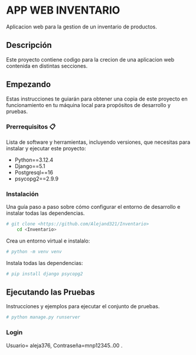 # APP WEB INVENTARIO

Aplicacion web para la gestion de un inventario de productos.

## Descripción

Este proyecto contiene codigo para la crecion de una aplicacion web contenida en distintas secciones.


## Empezando 

Estas instrucciones te guiarán para obtener una copia de este proyecto en funcionamiento en tu máquina local para propósitos de desarrollo y pruebas.

### Prerrequisitos 📋

Lista de software y herramientas, incluyendo versiones, que necesitas para instalar y ejecutar este proyecto:

- Python==3.12.4
- Django==5.1
- Postgresql==16
- psycopg2==2.9.9
  

### Instalación 

Una guía paso a paso sobre cómo configurar el entorno de desarrollo e instalar todas las dependencias.

```bash
# git clone <https://github.com/Alejand321/Inventario>
    cd <Inventario>
```

Crea un entorno virtual e instalalo:

```bash
# python -m venv venv
```
Instala todas las dependencias:

```bash
# pip install django psycopg2
```

## Ejecutando las Pruebas 

Instrucciones y ejemplos para ejecutar el conjunto de pruebas.

```bash
# python manage.py runserver
```

### Login

Usuario= aleja376, Contraseña=mnp12345..00 .

